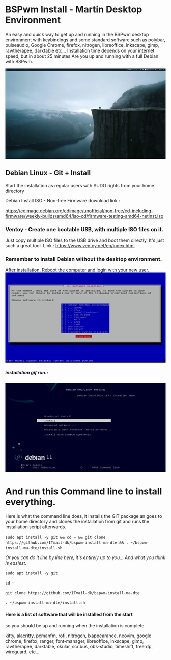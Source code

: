 ﻿# BSPwm Install - Martin Desktop Environment
An easy and quick way to get up and running in the BSPwm desktop environment with keybindings and some standard software such as polybar, pulseaudio, Google Chrome, firefox, nitrogen, libreoffice, inkscape, gimp, rawtherapee, darktable etc... Installation time depends on your internet speed, but in about 25 minutes Are you up and running with a full Debian with BSPwm.

![BSPwm Install - Martin Desktop Environment](https://github.com/ITmail-dk/bspwm-install-ma-dte/raw/main/screenshots/Desktop_2022-01-17_151851.jpg "BSPwm Install - Martin Desktop Environment")


## Debian Linux - Git + Install
Start the installation as regular users with SUDO rights from your home directory

Debian Install ISO - Non-free Firmware download link.: 

https://cdimage.debian.org/cdimage/unofficial/non-free/cd-including-firmware/weekly-builds/amd64/iso-cd/firmware-testing-amd64-netinst.iso

### Ventoy - Create one bootable USB, with multiple ISO files on it.
Just copy multiple ISO files to the USB drive and boot them directly, It's just such a great tool.
Link.: https://www.ventoy.net/en/index.html

### Remember to install Debian without the desktop environment.
After installation, Reboot the computer and login with your new user.
![Install Debian without Desktop Environment](https://github.com/ITmail-dk/bspwm-install-ma-dte/raw/main/screenshots/NO-DE_2022-01-17_145020.jpg "Debian without Desktop Environment")

##### installation gif run.:
![Setup / Install GiF](https://github.com/ITmail-dk/bspwm-install-ma-dte/raw/main/screenshots/install-gif.gif "Setup / Install")




# And run this Command line to install everything.
Here is what the command line does, it installs the GIT package an goes to your home directory and clones the installation from git and runs the installation script afterwards.

`sudo apt install -y git && cd ~ && git clone https://github.com/ITmail-dk/bspwm-install-ma-dte && . ~/bspwm-install-ma-dte/install.sh`


*Or you can do it line by line here, it's entirely up to you... And what you think is easiest.*

`sudo apt install -y git`

`cd ~`

`git clone https://github.com/ITmail-dk/bspwm-install-ma-dte`

`. ~/bspwm-install-ma-dte/install.sh`


#### Here is a list of software that will be installed from the start
so you should be up and running when the installation is complete.

kitty, alacritty, pcmanfm, rofi, nitrogen, lxappearance, neovim, google chrome, firefox, ranger, font-manager, libreoffice, inkscape, gimp, rawtherapee, darktable, okular, scribus, obs-studio, timeshift, freerdp, wireguard, etc...